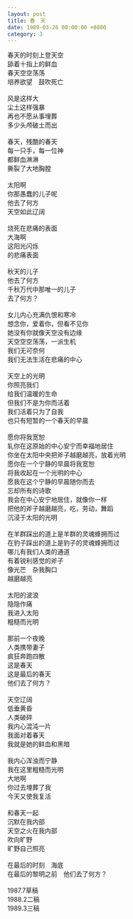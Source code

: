 ```yaml
---
layout: post
title: 春　天
date: 1989-03-26 00:00:00 +0800
category: 3
---
```


春天的时刻上登天空<br>
舔着十指上的鲜血<br>
春天空空荡荡<br>
培养欲望　鼓吹死亡<br>
<br>
风是这样大<br>
尘土这样强暴<br>
再也不愿从事埋葬<br>
多少头颅破土而出<br>
<br>
春天，残酷的春天<br>
每一只手，每一位神<br>
都鲜血淋淋<br>
撕裂了大地胸膛<br>
<br>
太阳啊<br>
你那愚蠢的儿子呢<br>
他去了何方<br>
天空如此辽阔<br>
<br>
烧死在悲痛的表面<br>
大海啊<br>
这阳光闪烁<br>
的悲痛表面<br>
<br>
秋天的儿子<br>
他去了何方<br>
千秋万代中那唯一的儿子<br>
去了何方？<br>
<br>
女儿内心充满仇恨和寒冷<br>
想念你，爱着你，但看不见你<br>
她没有你就像天空没有边缘<br>
天空空空荡荡，一派生机<br>
我们无可奈何<br>
我们无法生活在悲痛的中心<br>
<br>
天空上的光明<br>
你照亮我们<br>
给我们温暖的生命<br>
但我们不是为你而活着<br>
我们活着只为了自我<br>
也只有短暂的一个春天的早晨<br>
<br>
愿你将我宽恕<br>
轧你在这原始的中心安宁而幸福地居住<br>
你坐在太阳中央把斧子越磨越亮，放着光明<br>
愿你在一个宁静的早晨将我宽恕<br>
将我收起在一个光明的中心<br>
愿我在这个宁静的早晨随你而去<br>
忘却所有的诗歌<br>
我会在中心安宁地居住，就像你一样<br>
把他的斧子越磨越亮，吃，劳动，舞蹈<br>
沉浸于太阳的光明<br>
<br>
在羊群踩出的道上是羊群的灵魂蜂拥而过<br>
在豹子踩出的道上是豹子的灵魂蜂拥而过<br>
哪儿有我们人类的通道<br>
有着锐利感觉的斧子<br>
像光芒　杂我胸口<br>
越磨越亮<br>
<br>
太阳的波浪<br>
隐隐作痛<br>
我进入太阳<br>
粗糙而光明<br>
<br>
那前一个夜晚<br>
人类携带妻子<br>
疯狂奔跑四散<br>
这是春天<br>
这是最后的春天<br>
他们去了何方？<br>
<br>
天空辽阔<br>
低垂黄昏<br>
人类破碎<br>
我内心混沌一片<br>
我面对着春天<br>
我就是她的鲜血和黑暗<br>
<br>
我内心浑浊而宁静<br>
我在这里粗糙而光明<br>
大地啊<br>
你过去埋葬了我<br>
今天又使我复活<br>
<br>
和春天一起<br>
沉默在我内部<br>
天空之火在我内部<br>
吹向旷野<br>
旷野自己照亮<br>
<br>
在最后的时刻　海底<br>
在最后的黎明之前　他们去了何方？<br>
<br>
1987.7草稿<br>
1988.2二稿<br>
1989.3三稿